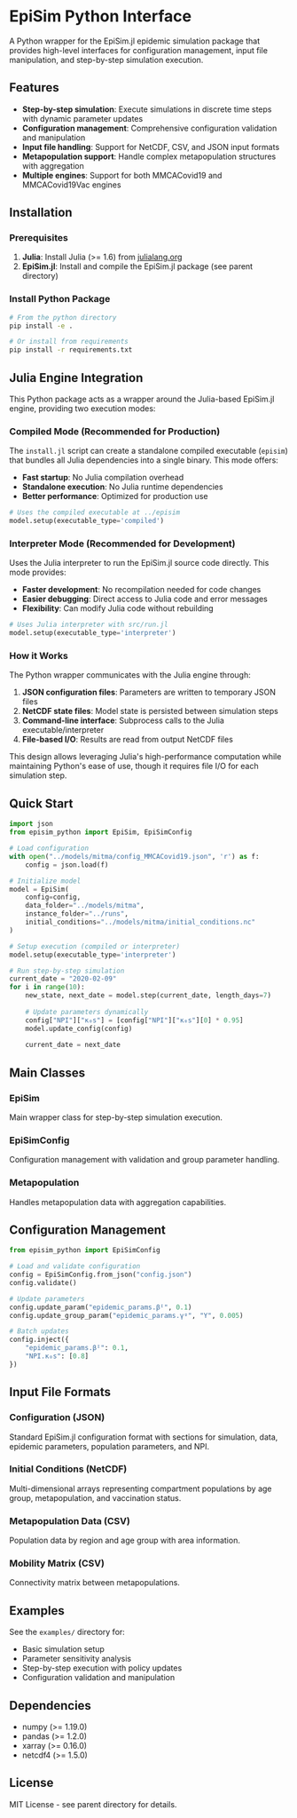 # EpiSim Python Interface

A Python wrapper for the EpiSim.jl epidemic simulation package that provides high-level interfaces for configuration management, input file manipulation, and step-by-step simulation execution.

## Features

- **Step-by-step simulation**: Execute simulations in discrete time steps with dynamic parameter updates
- **Configuration management**: Comprehensive configuration validation and manipulation
- **Input file handling**: Support for NetCDF, CSV, and JSON input formats
- **Metapopulation support**: Handle complex metapopulation structures with aggregation
- **Multiple engines**: Support for both MMCACovid19 and MMCACovid19Vac engines

## Installation

### Prerequisites

1. **Julia**: Install Julia (>= 1.6) from [julialang.org](https://julialang.org/)
2. **EpiSim.jl**: Install and compile the EpiSim.jl package (see parent directory)

### Install Python Package

```bash
# From the python directory
pip install -e .

# Or install from requirements
pip install -r requirements.txt
```

## Julia Engine Integration

This Python package acts as a wrapper around the Julia-based EpiSim.jl engine, providing two execution modes:

### Compiled Mode (Recommended for Production)
The `install.jl` script can create a standalone compiled executable (`episim`) that bundles all Julia dependencies into a single binary. This mode offers:
- **Fast startup**: No Julia compilation overhead
- **Standalone execution**: No Julia runtime dependencies
- **Better performance**: Optimized for production use

```python
# Uses the compiled executable at ../episim
model.setup(executable_type='compiled')
```

### Interpreter Mode (Recommended for Development)
Uses the Julia interpreter to run the EpiSim.jl source code directly. This mode provides:
- **Faster development**: No recompilation needed for code changes
- **Easier debugging**: Direct access to Julia code and error messages
- **Flexibility**: Can modify Julia code without rebuilding

```python
# Uses Julia interpreter with src/run.jl
model.setup(executable_type='interpreter')
```

### How it Works

The Python wrapper communicates with the Julia engine through:
1. **JSON configuration files**: Parameters are written to temporary JSON files
2. **NetCDF state files**: Model state is persisted between simulation steps
3. **Command-line interface**: Subprocess calls to the Julia executable/interpreter
4. **File-based I/O**: Results are read from output NetCDF files

This design allows leveraging Julia's high-performance computation while maintaining Python's ease of use, though it requires file I/O for each simulation step.

## Quick Start

```python
import json
from episim_python import EpiSim, EpiSimConfig

# Load configuration
with open("../models/mitma/config_MMCACovid19.json", 'r') as f:
    config = json.load(f)

# Initialize model
model = EpiSim(
    config=config,
    data_folder="../models/mitma",
    instance_folder="../runs",
    initial_conditions="../models/mitma/initial_conditions.nc"
)

# Setup execution (compiled or interpreter)
model.setup(executable_type='interpreter')

# Run step-by-step simulation
current_date = "2020-02-09"
for i in range(10):
    new_state, next_date = model.step(current_date, length_days=7)
    
    # Update parameters dynamically
    config["NPI"]["κ₀s"] = [config["NPI"]["κ₀s"][0] * 0.95]
    model.update_config(config)
    
    current_date = next_date
```

## Main Classes

### EpiSim
Main wrapper class for step-by-step simulation execution.

### EpiSimConfig
Configuration management with validation and group parameter handling.

### Metapopulation
Handles metapopulation data with aggregation capabilities.

## Configuration Management

```python
from episim_python import EpiSimConfig

# Load and validate configuration
config = EpiSimConfig.from_json("config.json")
config.validate()

# Update parameters
config.update_param("epidemic_params.βᴵ", 0.1)
config.update_group_param("epidemic_params.γᵍ", "Y", 0.005)

# Batch updates
config.inject({
    "epidemic_params.βᴵ": 0.1,
    "NPI.κ₀s": [0.8]
})
```

## Input File Formats

### Configuration (JSON)
Standard EpiSim.jl configuration format with sections for simulation, data, epidemic parameters, population parameters, and NPI.

### Initial Conditions (NetCDF)
Multi-dimensional arrays representing compartment populations by age group, metapopulation, and vaccination status.

### Metapopulation Data (CSV)
Population data by region and age group with area information.

### Mobility Matrix (CSV)
Connectivity matrix between metapopulations.

## Examples

See the `examples/` directory for:
- Basic simulation setup
- Parameter sensitivity analysis
- Step-by-step execution with policy updates
- Configuration validation and manipulation

## Dependencies

- numpy (>= 1.19.0)
- pandas (>= 1.2.0)
- xarray (>= 0.16.0)
- netcdf4 (>= 1.5.0)

## License

MIT License - see parent directory for details.